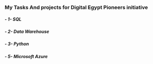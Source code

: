 ### My Tasks And projects for Digital Egypt Pioneers initiative 

##### - 1- SQL
##### - 2- Data Warehouse
##### - 3- Python 
##### - 5- Microsoft Azure 
